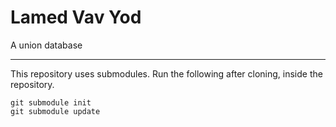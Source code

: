 # Lamed Vav Yod

A union database


---

This repository uses submodules. Run the following after cloning, inside the repository.

    git submodule init
    git submodule update


